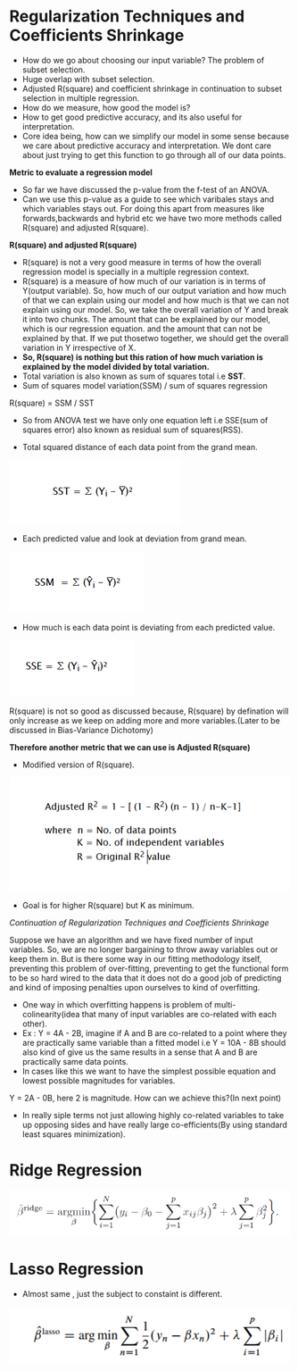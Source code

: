 # Regularization Techniques and Coefficients Shrinkage

- How do we go about choosing our input variable? The problem of subset selection.
- Huge overlap with subset selection.
- Adjusted R(square) and coefficient shrinkage in continuation to subset selection in multiple regression.
- How do we measure, how good the model is?
- How to get good predictive accuracy, and its also useful for interpretation.
- Core idea being, how can we simplify our model in some sense because we care about predictive accuracy and interpretation. We dont care about just trying to get this function to go through all of our data points.


**Metric to evaluate a regression model**
- So far we have discussed the p-value from the f-test of an ANOVA.
- Can we use this p-value as a guide to see which varibales stays and which variables stays out. For doing this apart from measures like forwards,backwards and hybrid etc we have two more methods called R(square) and adjusted R(square).

**R(square) and adjusted R(square)**
- R(square) is not a very good measure in terms of how the overall regression model is specially in a multiple regression context.
- R(square) is a measure of how much of our variation is in terms of Y(output variable). So, how much of our output variation and how much of that we can explain using our model and how much is that we can not explain using our model. So, we take the overall variation of Y and break it into two chunks. The amount that can be explained by our model, which is our regression equation. and the amount that can not be explained by that. If we put thosetwo together, we should get the overall variation in Y irrespective of X.
- **So, R(square) is nothing but this ration of how much variation is explained by the model divided by total variation.**
- Total variation is also known as sum of squares total i.e **SST**.
- Sum of squares model variation(SSM) / sum of squares regression

R(square) = SSM / SST

- So from ANOVA test we have only one equation left i.e SSE(sum of squares error) also known as residual sum of squares(RSS).

- Total squared distance of each data point from the grand mean.

![alt text](https://raw.githubusercontent.com/AbhishekKumar4/Data-Analytics/master/Machine%20Learning/Regularization%20Techniques%20and%20Coefficients%20Shrinkage/SST.PNG)

- Each predicted value and look at deviation from grand mean.

![alt text](https://raw.githubusercontent.com/AbhishekKumar4/Data-Analytics/master/Machine%20Learning/Regularization%20Techniques%20and%20Coefficients%20Shrinkage/SSM.PNG)

- How much is each data point is deviating from each predicted value.

![alt text](https://raw.githubusercontent.com/AbhishekKumar4/Data-Analytics/master/Machine%20Learning/Regularization%20Techniques%20and%20Coefficients%20Shrinkage/SSE.PNG)


R(square) is not so good as discussed because, R(square) by defination will only increase as we keep on adding more and more variables.(Later to be discussed in Bias-Variance Dichotomy)

**Therefore another metric that we can use is Adjusted R(square)**
 
 - Modified version of R(square).
 
 ![alt text](https://raw.githubusercontent.com/AbhishekKumar4/Data-Analytics/master/Machine%20Learning/Regularization%20Techniques%20and%20Coefficients%20Shrinkage/AdjustedRsquare.PNG)
 
 - Goal is for higher R(square) but K as minimum.
 
 
 *Continuation of Regularization Techniques and Coefficients Shrinkage*
 
Suppose we have an algorithm and we have fixed number of input variables. So, we are no longer bargaining to throw away variables out or keep them in. But is there some way in our fitting methodology itself, preventing this problem of over-fitting, preventing to get the functional form to be so hard wired to the data that it does not do a good job of predicting and kind of imposing penalties upon ourselves to kind of overfitting.
 
- One way in which overfitting happens is problem of multi-colinearity(idea that many of input variables are co-related with each other).
 - Ex : Y = 4A - 2B, imagine if A and B are co-related to a point where they are practically same variable than a fitted model i.e Y = 10A - 8B should also kind of give us the same results in a sense that A and B are practically same data points.
 - In cases like this we want to have the simplest possible equation and lowest possible magnitudes for variables.
 
 Y = 2A - 0B, here 2 is magnitude. How can we achieve this?(In next point)
 
 - In really siple terms not just allowing highly co-related variables to take up opposing sides and have really large co-efficients(By using standard least squares minimization).
 
 
# Ridge Regression

![alt text](https://raw.githubusercontent.com/AbhishekKumar4/Data-Analytics/master/Machine%20Learning/Regularization%20Techniques%20and%20Coefficients%20Shrinkage/RRminization.png)


# Lasso Regression
- Almost same , just the subject to constaint is different.

![alt text](https://raw.githubusercontent.com/AbhishekKumar4/Data-Analytics/master/Machine%20Learning/Regularization%20Techniques%20and%20Coefficients%20Shrinkage/lassoR.png)
 
 
 
 

